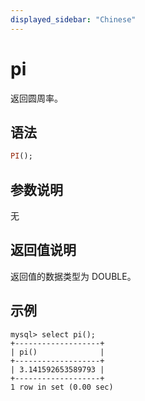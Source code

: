 ```yaml
---
displayed_sidebar: "Chinese"
---
```


# pi



返回圆周率。

## 语法

```Haskell
PI();
```

## 参数说明

无

## 返回值说明

返回值的数据类型为 DOUBLE。

## 示例

```Plain Text
mysql> select pi();
+-------------------+
| pi()              |
+-------------------+
| 3.141592653589793 |
+-------------------+
1 row in set (0.00 sec)
```
